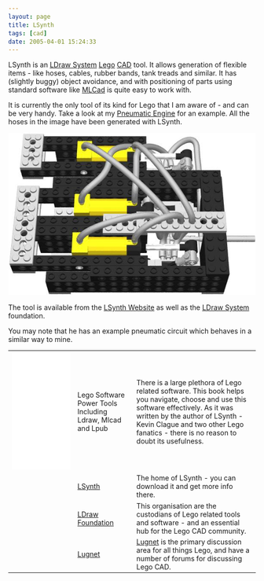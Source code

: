 ```yaml
---
layout: page
title: LSynth
tags: [cad]
date: 2005-04-01 15:24:33
---
```

LSynth is an [LDraw System](/wiki/ldraw_system.html "The primary system for CAD representation of Lego parts") [Lego](/wiki/lego.html "The best known construction toy") [CAD](/wiki/cad.html "Computer Aided Design") tool. It allows generation of flexible items - like hoses, cables, rubber bands, tank treads and similar. It has (slightly buggy) object avoidance, and with positioning of parts using standard software like [MLCad](/wiki/mlcad.html "MLCad") is quite easy to work with.

It is currently the only tool of its kind for Lego that I am aware of - and can be very handy. Take a look at my [Pneumatic Engine](/assets/downloads/PneumaticEngineLSynth.mpd) for an example. All the hoses in the image have been generated with LSynth.

![Pneumatic Engine](/galleries/2006-07-09-pneumatic-engine-repost/PneumaticEngineLSynth.jpg)

The tool is available from the [LSynth Website](http://lsynth.sourceforge.net/) as well as the [LDraw System](/wiki/ldraw_system.html "The primary system for CAD representation of Lego parts") foundation.

You may note that he has an example pneumatic circuit which behaves in a similar way to mine.

<table class="normal" id="fancytable_1"> <tr>
<td><iframe style="width:120px;height:240px;" marginwidth="0" marginheight="0" scrolling="no" frameborder="0" src="//ws-eu.amazon-adsystem.com/widgets/q?ServiceVersion=20070822&OneJS=1&Operation=GetAdHtml&MarketPlace=GB&source=ss&ref=as_ss_li_til&ad_type=product_link&tracking_id=orionrobots-21&marketplace=amazon&region=GB&placement=B002FL3NQK&asins=B002FL3NQK&linkId=3fc9fe72c3b9b91d5cbcbd79dbb31d46&show_border=true&link_opens_in_new_window=true"></iframe></td> <td>Lego Software Power Tools Including Ldraw, Mlcad and Lpub</td> <td> There is a large plethora of Lego related software. This book helps you navigate, choose and use this software effectively. As it was written by the author of LSynth - Kevin Clague and two other Lego fanatics - there is no reason to doubt its usefulness.</td></tr>
<tr> <td></td> <td> <a href="http://lsynth.sourceforge.net/">LSynth</a> </td> <td> The home of LSynth - you can download it and get more info there.</td> </tr> <tr> <td></td> <td> <a href="http://www.ldraw.org/">LDraw Foundation</a> </td> <td> This organisation are the custodians of Lego related tools and software - and an essential hub for the Lego CAD community.</td> </tr>
<tr> <td></td> <td> <a href="https://www.lugnet.com/">Lugnet</a> </td> <td> <a href="/wiki/lugnet.html" title="Lego Users Group Network">Lugnet</a> is the primary discussion area for all things Lego, and have a number of forums for discussing Lego CAD.</td> </tr>
</table>
